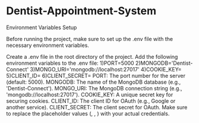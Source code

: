 ﻿# Dentist-Appointment-System
 
Environment Variables Setup

Before running the project, make sure to set up the .env file with the necessary environment variables.

Create a .env file in the root directory of the project.
Add the following environment variables to the .env file:
1)PORT=5000
2)MONGODB='Dentist-Connect'
3)MONGO_URI='mongodb://localhost:27017'
4)COOKIE_KEY=<your-own-key>
5)CLIENT_ID=<your-client-id>
6)CLIENT_SECRET=<your-client-secret>
PORT: The port number for the server (default: 5000).
MONGODB: The name of the MongoDB database (e.g., 'Dentist-Connect').
MONGO_URI: The MongoDB connection string (e.g., 'mongodb://localhost:27017').
COOKIE_KEY: A unique secret key for securing cookies.
CLIENT_ID: The client ID for OAuth (e.g., Google or another service).
CLIENT_SECRET: The client secret for OAuth.
Make sure to replace the placeholder values (<your-own-key>, <your-client-id>, <your-client-secret>) with your actual credentials.
